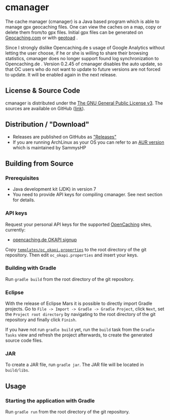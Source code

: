 # cmanager

The cache manager (cmanager) is a Java based program which is able to manage gpx geocaching files. One can view the caches on a map, copy or delete them from/to gpx files. Initial gpx files can be generated on [Geocaching.com](https://geocaching.com) or with [geotoad](https://github.com/steve8x8/geotoad) .

Since I strongly dislike Opencaching.de s usage of Google Analytics without letting the user choose, if he or she is willing to share their browsing statistics, cmanager does no longer support found log synchronization to Opencaching.de . Version  0.2.45 of cmanager disables the auto update, so that OC users who do not want to update to future versions are not forced to update. It will be enabled again in the next release.




## License & Source Code

cmanager is distributed under the [The GNU General Public License v3](http://www.gnu.org/licenses/gpl-3.0-standalone.html).
The sources are available on GitHub ([link](https://github.com/RoffelKartoffel/cmanager)).

## Distribution / "Download"
- Releases are published on GitHubs as ["Releases"](https://github.com/RoffelKartoffel/cmanager/releases)
- If you are running ArchLinux as your OS you can refer to an [AUR version](https://aur.archlinux.org/packages/cmanager/) which is maintained by SammysHP




## Building from Source

### Prerequisites

- Java development kit (JDK) in version 7
- You need to provide API keys for compiling cmanager. See next section for details.

### API keys

Request your personal API keys for the supported [OpenCaching](http://www.opencaching.eu/) sites, currently:
* [opencaching.de OKAPI signup](https://www.opencaching.de/okapi/signup.html)

Copy [`templates/oc_okapi.properties`](https://github.com/RoffelKartoffel/cmanager/blob/master/templates/oc_okapi.properties) to the root directory of the git repository.
Then edit `oc_okapi.properties` and insert your keys.

### Building with Gradle

Run `gradle build` from the root directory of the git repository.

### Eclipse

With the release of Eclipse Mars it is possible to directly import Gradle projects.
Go to `File -> Import -> Gradle -> Gradle Project`, click `Next`, set the `Project root directory` by navigating to the root directory of the git repository
and finally click `Finish`.

If you have not run `gradle build` yet, run the `build` task from the `Gradle Tasks` view and refresh the project afterwards, to create the generated source code files.

### JAR

To create a JAR file, run `gradle jar`. The JAR file will be located in `build/libs`.

## Usage

### Starting the application with Gradle

Run `gradle run` from the root directory of the git repository.
